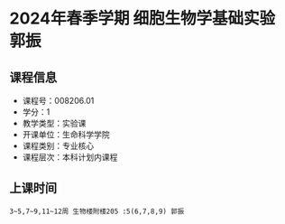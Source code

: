 # 2024年春季学期 细胞生物学基础实验 郭振






## 课程信息

- 课程号：008206.01
- 学分：1
- 教学类型：实验课
- 开课单位：生命科学学院
- 课程类别：专业核心
- 课程层次：本科计划内课程

## 上课时间

```
3~5,7~9,11~12周 生物楼附楼205 :5(6,7,8,9) 郭振
```

